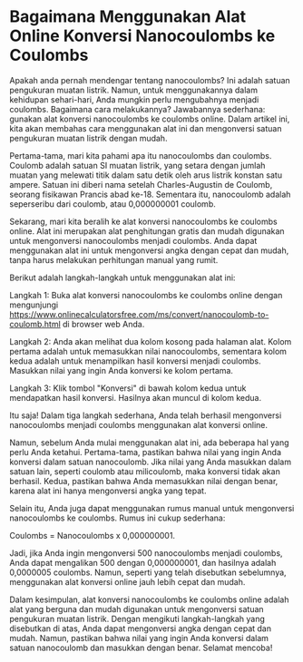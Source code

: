 Bagaimana Menggunakan Alat Online Konversi Nanocoulombs ke Coulombs
===================================================================

Apakah anda pernah mendengar tentang nanocoulombs? Ini adalah satuan pengukuran muatan listrik. Namun, untuk menggunakannya dalam kehidupan sehari-hari, Anda mungkin perlu mengubahnya menjadi coulombs. Bagaimana cara melakukannya? Jawabannya sederhana: gunakan alat konversi nanocoulombs ke coulombs online. Dalam artikel ini, kita akan membahas cara menggunakan alat ini dan mengonversi satuan pengukuran muatan listrik dengan mudah.

Pertama-tama, mari kita pahami apa itu nanocoulombs dan coulombs. Coulomb adalah satuan SI muatan listrik, yang setara dengan jumlah muatan yang melewati titik dalam satu detik oleh arus listrik konstan satu ampere. Satuan ini diberi nama setelah Charles-Augustin de Coulomb, seorang fisikawan Prancis abad ke-18. Sementara itu, nanocoulomb adalah seperseribu dari coulomb, atau 0,000000001 coulomb.

Sekarang, mari kita beralih ke alat konversi nanocoulombs ke coulombs online. Alat ini merupakan alat penghitungan gratis dan mudah digunakan untuk mengonversi nanocoulombs menjadi coulombs. Anda dapat menggunakan alat ini untuk mengonversi angka dengan cepat dan mudah, tanpa harus melakukan perhitungan manual yang rumit.

Berikut adalah langkah-langkah untuk menggunakan alat ini:

Langkah 1: Buka alat konversi nanocoulombs ke coulombs online dengan mengunjungi <https://www.onlinecalculatorsfree.com/ms/convert/nanocoulomb-to-coulomb.html> di browser web Anda.

Langkah 2: Anda akan melihat dua kolom kosong pada halaman alat. Kolom pertama adalah untuk memasukkan nilai nanocoulombs, sementara kolom kedua adalah untuk menampilkan hasil konversi menjadi coulombs. Masukkan nilai yang ingin Anda konversi ke kolom pertama.

Langkah 3: Klik tombol "Konversi" di bawah kolom kedua untuk mendapatkan hasil konversi. Hasilnya akan muncul di kolom kedua.

Itu saja! Dalam tiga langkah sederhana, Anda telah berhasil mengonversi nanocoulombs menjadi coulombs menggunakan alat konversi online.

Namun, sebelum Anda mulai menggunakan alat ini, ada beberapa hal yang perlu Anda ketahui. Pertama-tama, pastikan bahwa nilai yang ingin Anda konversi dalam satuan nanocoulomb. Jika nilai yang Anda masukkan dalam satuan lain, seperti coulomb atau milicoulomb, maka konversi tidak akan berhasil. Kedua, pastikan bahwa Anda memasukkan nilai dengan benar, karena alat ini hanya mengonversi angka yang tepat.

Selain itu, Anda juga dapat menggunakan rumus manual untuk mengonversi nanocoulombs ke coulombs. Rumus ini cukup sederhana:

Coulombs = Nanocoulombs x 0,000000001.

Jadi, jika Anda ingin mengonversi 500 nanocoulombs menjadi coulombs, Anda dapat mengalikan 500 dengan 0,000000001, dan hasilnya adalah 0,0000005 coulombs. Namun, seperti yang telah disebutkan sebelumnya, menggunakan alat konversi online jauh lebih cepat dan mudah.

Dalam kesimpulan, alat konversi nanocoulombs ke coulombs online adalah alat yang berguna dan mudah digunakan untuk mengonversi satuan pengukuran muatan listrik. Dengan mengikuti langkah-langkah yang disebutkan di atas, Anda dapat mengonversi angka dengan cepat dan mudah. Namun, pastikan bahwa nilai yang ingin Anda konversi dalam satuan nanocoulomb dan masukkan dengan benar. Selamat mencoba!